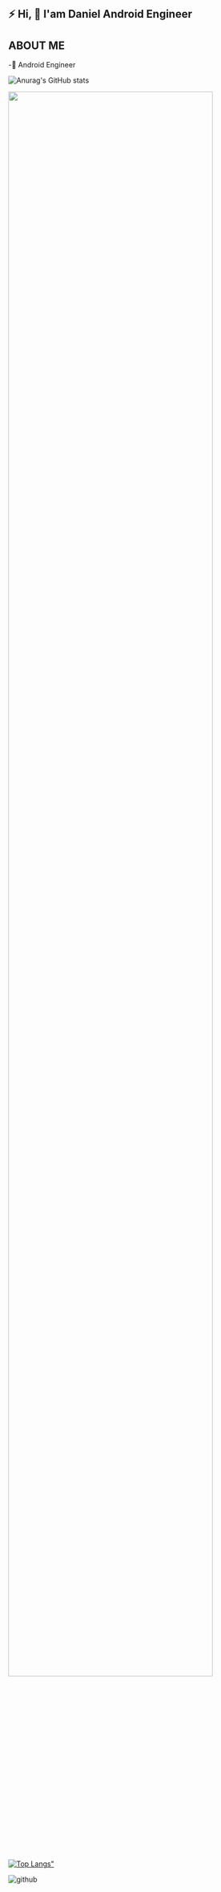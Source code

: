 ## :zap: Hi, :wave: I'am Daniel Android Engineer

## ABOUT ME
-:iphone: Android Engineer

![Anurag's GitHub stats](https://github-readme-stats.vercel.app/api?username=Dannyk-kago&show_icons=true&theme=radical)

<!-----contribution graph---------->
<img width="90%" src="https://activity-graph.herokuapp.com/graph?username=Dannyk-kago&theme=xcode" />




[![Top Langs"](https://github-readme-stats.vercel.app/api/top-langs/?username=&layout=compact)](https://github.com/anuraghazra/github-readme-stats)




![github](https://img.shields.io/github/followers/Dannyk-kago?style=plastic)


